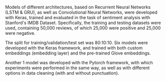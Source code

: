 Models of different architectures, based on Recurrent Neural Networks (LSTM & GRU), as well as Convolutional Neural Networks, were developed with Keras, trained and evaluated in the task of sentiment analysis with Stanford's IMDB Dataset. 
Specifically, the training and testing datasets were used, containing 50,000 reviews, of which 25,000 were positive and 25,000 were negative. 

The split for training/validation/test set was 80:10:10. Six models were developed with the Keras framework, 
and trained with both custom embeddings (embedding layer) and the pre-trained Glove embeddings. 

Another 1 model was developed with the Pytorch framework, with which experiments were performed in the same way, 
as well as with different options in data cleaning (with and without punctuation).
